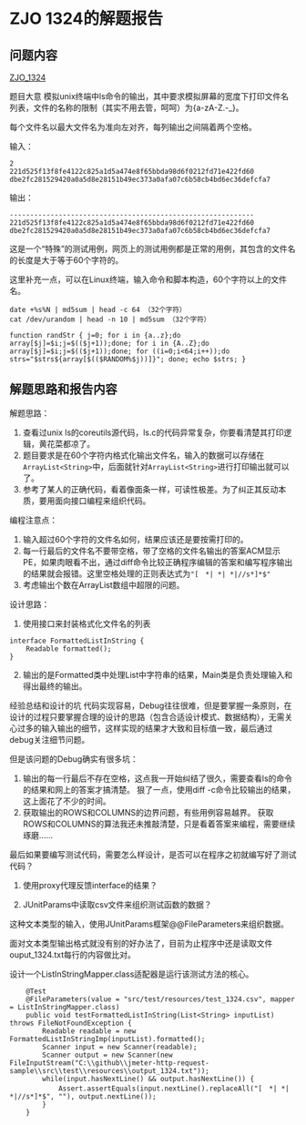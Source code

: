 # ZJO 1324的解题报告

## 问题内容
[ZJO_1324](https://zoj.pintia.cn/problem-sets/91827364500/problems/91827364823)


题目大意
模拟unix终端中ls命令的输出，其中要求模拟屏幕的宽度下打印文件名列表，文件的名称的限制（其实不用去管，呵呵）为{a-zA-Z.-_}。

每个文件名以最大文件名为准向左对齐，每列输出之间隔着两个空格。

输入：
```
2
221d525f13f8fe4122c825a1d5a474e8f65bbda98d6f0212fd71e422fd60
dbe2fc281529420a0a5d8e28151b49ec373a0afa07c6b58cb4bd6ec36defcfa7
```

输出：
```
------------------------------------------------------------
221d525f13f8fe4122c825a1d5a474e8f65bbda98d6f0212fd71e422fd60
dbe2fc281529420a0a5d8e28151b49ec373a0afa07c6b58cb4bd6ec36defcfa7
```

这是一个“特殊”的测试用例，网页上的测试用例都是正常的用例，其包含的文件名的长度是大于等于60个字符的。

这里补充一点，可以在Linux终端，输入命令和脚本构造，60个字符以上的文件名。
```
date +%s%N | md5sum | head -c 64 （32个字符）
cat /dev/urandom | head -n 10 | md5sum （32个字符）

```
```function randStr { j=0; for i in {a..z};do array[$j]=$i;j=$(($j+1));done; for i in {A..Z};do array[$j]=$i;j=$(($j+1));done; for ((i=0;i<64;i++));do strs="$strs${array[$(($RANDOM%$j))]}"; done; echo $strs; }```


## 解题思路和报告内容
解题思路：
1. 查看过unix ls的coreutils源代码，ls.c的代码异常复杂，你要看清楚其打印逻辑，黄花菜都凉了。
2. 题目要求是在60个字符内格式化输出文件名，输入的数据可以存储在```ArrayList<String>```中，后面就针对```ArrayList<String>```进行打印输出就可以了。
3. 参考了某人的正确代码，看着像面条一样，可读性极差。为了纠正其反动本质，要用面向接口编程来组织代码。

编程注意点：
1. 输入超过60个字符的文件名如何，结果应该还是要按需打印的。
2. 每一行最后的文件名不要带空格，带了空格的文件名输出的答案ACM显示PE，如果肉眼看不出，通过diff命令比较正确程序编辑的答案和编写程序输出的结果就会报错。这里空格处理的正则表达式为```"[　*| *| *|//s*]*$"```
3. 考虑输出个数在ArrayList<String>数组中超限的问题。

设计思路：
1. 使用接口来封装格式化文件名的列表
```
interface FormattedListInString {
    Readable formatted();
}
```
2. 输出的是Formatted类中处理List中字符串的结果，Main类是负责处理输入和得出最终的输出。

经验总结和设计的坑
代码实现容易，Debug往往很难，但是要掌握一条原则，在设计的过程只要掌握合理的设计的思路（包含合适设计模式、数据结构），无需关心过多的输入输出的细节，这样实现的结果才大致和目标值一致，最后通过debug关注细节问题。

但是该问题的Debug确实有很多坑：
1. 输出的每一行最后不存在空格，这点我一开始纠结了很久，需要查看ls的命令的结果和网上的答案才搞清楚。
   狠了一点，使用diff -c命令比较输出的结果，这上面花了不少的时间。
2. 获取输出的ROWS和COLUMNS的边界问题，有些用例容易越界。
   获取ROWS和COLUMNS的算法我还未推敲清楚，只是看着答案来编程，需要继续琢磨……

最后如果要编写测试代码，需要怎么样设计，是否可以在程序之初就编写好了测试代码？

1. 使用proxy代理反馈interface的结果？

2. JUnitParams中读取csv文件来组织测试函数的数据？

这种文本类型的输入，使用JUnitParams框架@@FileParameters来组织数据。

面对文本类型输出格式就没有别的好办法了，目前为止程序中还是读取文件ouput_1324.txt每行的内容做比对。

设计一个ListInStringMapper.class适配器是运行该测试方法的核心。
```
    @Test
    @FileParameters(value = "src/test/resources/test_1324.csv", mapper = ListInStringMapper.class)
    public void testFormattedListInString(List<String> inputList) throws FileNotFoundException {
        Readable readable = new FormattedListInStringImp(inputList).formatted();
        Scanner input = new Scanner(readable);
        Scanner output = new Scanner(new FileInputStream("C:\\github\\jmeter-http-request-sample\\src\\test\\resources\\output_1324.txt"));
        while(input.hasNextLine() && output.hasNextLine()) {
            Assert.assertEquals(input.nextLine().replaceAll("[　*| *| *|//s*]*$", ""), output.nextLine());
        }
    }
```



